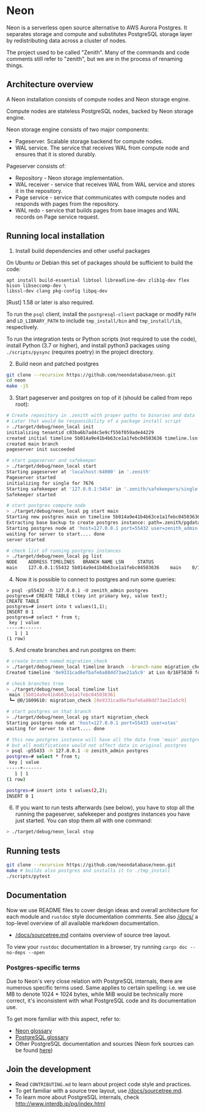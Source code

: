 # Neon

Neon is a serverless open source alternative to AWS Aurora Postgres. It separates storage and compute and substitutes PostgreSQL storage layer by redistributing data across a cluster of nodes.

The project used to be called "Zenith". Many of the commands and code comments
still refer to "zenith", but we are in the process of renaming things.

## Architecture overview

A Neon installation consists of compute nodes and Neon storage engine.

Compute nodes are stateless PostgreSQL nodes, backed by Neon storage engine.

Neon storage engine consists of two major components:
- Pageserver. Scalable storage backend for compute nodes.
- WAL service. The service that receives WAL from compute node and ensures that it is stored durably.

Pageserver consists of:
- Repository - Neon storage implementation.
- WAL receiver - service that receives WAL from WAL service and stores it in the repository.
- Page service - service that communicates with compute nodes and responds with pages from the repository.
- WAL redo - service that builds pages from base images and WAL records on Page service request.

## Running local installation

1. Install build dependencies and other useful packages

On Ubuntu or Debian this set of packages should be sufficient to build the code:
```text
apt install build-essential libtool libreadline-dev zlib1g-dev flex bison libseccomp-dev \
libssl-dev clang pkg-config libpq-dev
```

[Rust] 1.58 or later is also required.

To run the `psql` client, install the `postgresql-client` package or modify `PATH` and `LD_LIBRARY_PATH` to include `tmp_install/bin` and `tmp_install/lib`, respectively.

To run the integration tests or Python scripts (not required to use the code), install
Python (3.7 or higher), and install python3 packages using `./scripts/pysync` (requires poetry) in the project directory.

2. Build neon and patched postgres
```sh
git clone --recursive https://github.com/neondatabase/neon.git
cd neon
make -j5
```

3. Start pageserver and postgres on top of it (should be called from repo root):
```sh
# Create repository in .zenith with proper paths to binaries and data
# Later that would be responsibility of a package install script
> ./target/debug/neon_local init
initializing tenantid c03ba6b7ad4c5e9cf556f059ade44229
created initial timeline 5b014a9e41b4b63ce1a1febc04503636 timeline.lsn 0/169C3C8
created main branch
pageserver init succeeded

# start pageserver and safekeeper
> ./target/debug/neon_local start
Starting pageserver at 'localhost:64000' in '.zenith'
Pageserver started
initializing for single for 7676
Starting safekeeper at '127.0.0.1:5454' in '.zenith/safekeepers/single'
Safekeeper started

# start postgres compute node
> ./target/debug/neon_local pg start main
Starting new postgres main on timeline 5b014a9e41b4b63ce1a1febc04503636 ...
Extracting base backup to create postgres instance: path=.zenith/pgdatadirs/tenants/c03ba6b7ad4c5e9cf556f059ade44229/main port=55432
Starting postgres node at 'host=127.0.0.1 port=55432 user=zenith_admin dbname=postgres'
waiting for server to start.... done
server started

# check list of running postgres instances
> ./target/debug/neon_local pg list
NODE	ADDRESS	TIMELINES	BRANCH NAME	LSN		STATUS
main	127.0.0.1:55432	5b014a9e41b4b63ce1a1febc04503636	main	0/1609610	running
```

4. Now it is possible to connect to postgres and run some queries:
```text
> psql -p55432 -h 127.0.0.1 -U zenith_admin postgres
postgres=# CREATE TABLE t(key int primary key, value text);
CREATE TABLE
postgres=# insert into t values(1,1);
INSERT 0 1
postgres=# select * from t;
 key | value
-----+-------
   1 | 1
(1 row)
```

5. And create branches and run postgres on them:
```sh
# create branch named migration_check
> ./target/debug/neon_local timeline branch --branch-name migration_check
Created timeline '0e9331cad6efbafe6a88dd73ae21a5c9' at Lsn 0/16F5830 for tenant: c03ba6b7ad4c5e9cf556f059ade44229. Ancestor timeline: 'main'

# check branches tree
> ./target/debug/neon_local timeline list
 main [5b014a9e41b4b63ce1a1febc04503636]
 ┗━ @0/1609610: migration_check [0e9331cad6efbafe6a88dd73ae21a5c9]

# start postgres on that branch
> ./target/debug/neon_local pg start migration_check
Starting postgres node at 'host=127.0.0.1 port=55433 user=stas'
waiting for server to start.... done

# this new postgres instance will have all the data from 'main' postgres,
# but all modifications would not affect data in original postgres
> psql -p55433 -h 127.0.0.1 -U zenith_admin postgres
postgres=# select * from t;
 key | value
-----+-------
   1 | 1
(1 row)

postgres=# insert into t values(2,2);
INSERT 0 1
```

6. If you want to run tests afterwards (see below), you have to stop all the running the pageserver, safekeeper and postgres instances
   you have just started. You can stop them all with one command:
```sh
> ./target/debug/neon_local stop
```

## Running tests

```sh
git clone --recursive https://github.com/neondatabase/neon.git
make # builds also postgres and installs it to ./tmp_install
./scripts/pytest
```

## Documentation

Now we use README files to cover design ideas and overall architecture for each module and `rustdoc` style documentation comments. See also [/docs/](/docs/) a top-level overview of all available markdown documentation.

- [/docs/sourcetree.md](/docs/sourcetree.md) contains overview of source tree layout.

To view your `rustdoc` documentation in a browser, try running `cargo doc --no-deps --open`

### Postgres-specific terms

Due to Neon's very close relation with PostgreSQL internals, there are numerous specific terms used.
Same applies to certain spelling: i.e. we use MB to denote 1024 * 1024 bytes, while MiB would be technically more correct, it's inconsistent with what PostgreSQL code and its documentation use.

To get more familiar with this aspect, refer to:

- [Neon glossary](/docs/glossary.md)
- [PostgreSQL glossary](https://www.postgresql.org/docs/13/glossary.html)
- Other PostgreSQL documentation and sources (Neon fork sources can be found [here](https://github.com/neondatabase/postgres))

## Join the development

- Read `CONTRIBUTING.md` to learn about project code style and practices.
- To get familiar with a source tree layout, use [/docs/sourcetree.md](/docs/sourcetree.md).
- To learn more about PostgreSQL internals, check http://www.interdb.jp/pg/index.html
